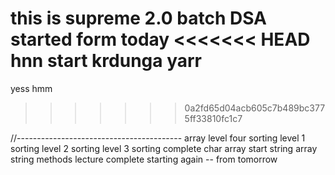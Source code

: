 this is supreme 2.0 batch DSA started form today
<<<<<<< HEAD
hnn start krdunga yarr
=======
yess
hmm
>>>>>>> 0a2fd65d04acb605c7b489bc3775ff33810fc1c7



//-----------------------------------------
 array level four 
 sorting level 1
 sorting level 2
 sorting level 3
 sorting complete
 char array start
 string array 
 string methods
 lecture complete 
 starting again -- from tomorrow 

 
